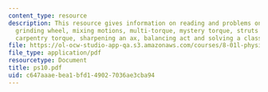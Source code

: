 ```yaml
---
content_type: resource
description: This resource gives information on reading and problems on up & down
  grinding wheel, mixing motions, multi-torque, mystery torque, struts & cables, tally-ho,
  carpentry torque, sharpening an ax, balancing act and solving a class demo.
file: https://ol-ocw-studio-app-qa.s3.amazonaws.com/courses/8-01l-physics-i-classical-mechanics-fall-2005/c647aaaebea1bfd149027036ae3cba94_ps10.pdf
file_type: application/pdf
resourcetype: Document
title: ps10.pdf
uid: c647aaae-bea1-bfd1-4902-7036ae3cba94
---
```

